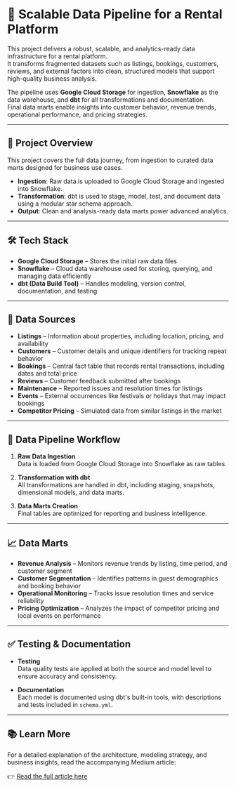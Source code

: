 # 🏡 Scalable Data Pipeline for a Rental Platform

This project delivers a robust, scalable, and analytics-ready data infrastructure for a rental platform.  
It transforms fragmented datasets such as listings, bookings, customers, reviews, and external factors into clean, structured models that support high-quality business analysis.

The pipeline uses **Google Cloud Storage** for ingestion, **Snowflake** as the data warehouse, and **dbt** for all transformations and documentation.  
Final data marts enable insights into customer behavior, revenue trends, operational performance, and pricing strategies.

---

## 📌 Project Overview

This project covers the full data journey, from ingestion to curated data marts designed for business use cases.

- **Ingestion**: Raw data is uploaded to Google Cloud Storage and ingested into Snowflake.  
- **Transformation**: dbt is used to stage, model, test, and document data using a modular star schema approach.  
- **Output**: Clean and analysis-ready data marts power advanced analytics.

---

## 🛠️ Tech Stack

- **Google Cloud Storage** – Stores the initial raw data files  
- **Snowflake** – Cloud data warehouse used for storing, querying, and managing data efficiently  
- **dbt (Data Build Tool)** – Handles modeling, version control, documentation, and testing

---

## 📂 Data Sources

- **Listings** – Information about properties, including location, pricing, and availability  
- **Customers** – Customer details and unique identifiers for tracking repeat behavior  
- **Bookings** – Central fact table that records rental transactions, including dates and total price  
- **Reviews** – Customer feedback submitted after bookings  
- **Maintenance** – Reported issues and resolution times for listings  
- **Events** – External occurrences like festivals or holidays that may impact bookings  
- **Competitor Pricing** – Simulated data from similar listings in the market

---

## 🔄 Data Pipeline Workflow

1. **Raw Data Ingestion**  
   Data is loaded from Google Cloud Storage into Snowflake as raw tables.

2. **Transformation with dbt**  
   All transformations are handled in dbt, including staging, snapshots, dimensional models, and data marts.

3. **Data Marts Creation**  
   Final tables are optimized for reporting and business intelligence.

---

## 📈 Data Marts

- **Revenue Analysis** – Monitors revenue trends by listing, time period, and customer segment  
- **Customer Segmentation** – Identifies patterns in guest demographics and booking behavior  
- **Operational Monitoring** – Tracks issue resolution times and service reliability  
- **Pricing Optimization** – Analyzes the impact of competitor pricing and local events on performance

---

## ✅ Testing & Documentation

- **Testing**  
  Data quality tests are applied at both the source and model level to ensure accuracy and consistency.

- **Documentation**  
  Each model is documented using dbt's built-in tools, with descriptions and tests included in `schema.yml`.

---

## 📚 Learn More

For a detailed explanation of the architecture, modeling strategy, and business insights, read the accompanying Medium article:

👉 [Read the full article here](https://medium.com/@timmy_tesla/building-a-scalable-data-pipeline-for-a-rental-platform-unlocking-actionable-insights-with-dbt-and-07916b27d9bc)


